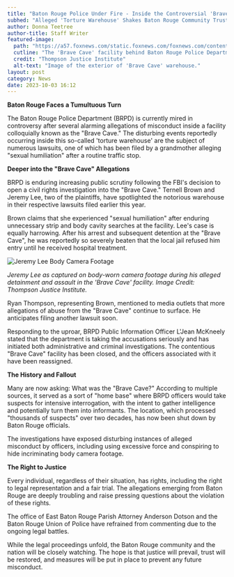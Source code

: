 ```yaml
---
title: "Baton Rouge Police Under Fire - Inside the Controversial 'Brave Cave'"
subhed: "Alleged 'Torture Warehouse' Shakes Baton Rouge Community Trust"
author: Donna Teetree
author-title: Staff Writer
featured-image: 
  path: "https://a57.foxnews.com/static.foxnews.com/foxnews.com/content/uploads/2023/09/720/405/Baton-Rouge-Warehouse-Photo-1.jpg?ve=1&tl=1"
  cutline: "The 'Brave Cave' facility behind Baton Rouge Police Department's First Precinct."
  credit: "Thompson Justice Institute"
  alt-text: "Image of the exterior of 'Brave Cave' warehouse."
layout: post
category: News
date: 2023-10-03 16:12
---
```


**Baton Rouge Faces a Tumultuous Turn**

The Baton Rouge Police Department (BRPD) is currently mired in controversy after several alarming allegations of misconduct inside a facility colloquially known as the "Brave Cave." The disturbing events reportedly occurring inside this so-called 'torture warehouse' are the subject of numerous lawsuits, one of which has been filed by a grandmother alleging "sexual humiliation" after a routine traffic stop.

**Deeper into the "Brave Cave" Allegations**

BRPD is enduring increasing public scrutiny following the FBI's decision to open a civil rights investigation into the "Brave Cave." Ternell Brown and Jeremy Lee, two of the plaintiffs, have spotlighted the notorious warehouse in their respective lawsuits filed earlier this year. 

Brown claims that she experienced "sexual humiliation" after enduring unnecessary strip and body cavity searches at the facility. Lee's case is equally harrowing. After his arrest and subsequent detention at the "Brave Cave", he was reportedly so severely beaten that the local jail refused him entry until he received hospital treatment.

![Jeremy Lee Body Camera Footage](https://a57.foxnews.com/static.foxnews.com/foxnews.com/content/uploads/2023/09/720/405/Ternell-Brown-3.jpg?ve=1&tl=1)

*Jeremy Lee as captured on body-worn camera footage during his alleged detainment and assault in the 'Brave Cave' facility. Image Credit: Thompson Justice Institute.*

Ryan Thompson, representing Brown, mentioned to media outlets that more allegations of abuse from the "Brave Cave" continue to surface. He anticipates filing another lawsuit soon. 

Responding to the uproar, BRPD Public Information Officer L'Jean McKneely stated that the department is taking the accusations seriously and has initiated both administrative and criminal investigations. The contentious "Brave Cave" facility has been closed, and the officers associated with it have been reassigned.

**The History and Fallout**

Many are now asking: What was the "Brave Cave?" According to multiple sources, it served as a sort of "home base" where BRPD officers would take suspects for intensive interrogation, with the intent to gather intelligence and potentially turn them into informants. The location, which processed "thousands of suspects" over two decades, has now been shut down by Baton Rouge officials.

The investigations have exposed disturbing instances of alleged misconduct by officers, including using excessive force and conspiring to hide incriminating body camera footage.

**The Right to Justice**

Every individual, regardless of their situation, has rights, including the right to legal representation and a fair trial. The allegations emerging from Baton Rouge are deeply troubling and raise pressing questions about the violation of these rights.

The office of East Baton Rouge Parish Attorney Anderson Dotson and the Baton Rouge Union of Police have refrained from commenting due to the ongoing legal battles.

While the legal proceedings unfold, the Baton Rouge community and the nation will be closely watching. The hope is that justice will prevail, trust will be restored, and measures will be put in place to prevent any future misconduct.

